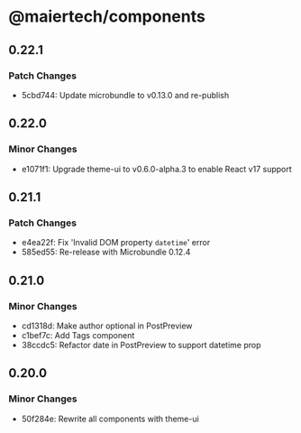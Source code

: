 # @maiertech/components

## 0.22.1

### Patch Changes

- 5cbd744: Update microbundle to v0.13.0 and re-publish

## 0.22.0

### Minor Changes

- e1071f1: Upgrade theme-ui to v0.6.0-alpha.3 to enable React v17 support

## 0.21.1

### Patch Changes

- e4ea22f: Fix 'Invalid DOM property `datetime`' error
- 585ed55: Re-release with Microbundle 0.12.4

## 0.21.0

### Minor Changes

- cd1318d: Make author optional in PostPreview
- c1bef7c: Add Tags component
- 38ccdc5: Refactor date in PostPreview to support datetime prop

## 0.20.0

### Minor Changes

- 50f284e: Rewrite all components with theme-ui
